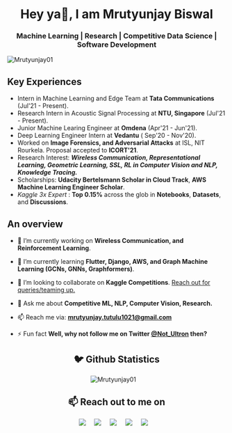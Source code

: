 <h1 align="center">Hey ya👋, I am Mrutyunjay Biswal</h1>
<h3 align="center">Machine Learning | Research | Competitive Data Science | Software Development</h3>

<p align="left"> <img src="https://komarev.com/ghpvc/?username=Mrutyunjay01" alt="Mrutyunjay01" /> </p>

## Key Experiences

- Intern in Machine Learning and Edge Team at **Tata Communications** (Jul'21 - Present).
- Research Intern in Acoustic Signal Processing at **NTU, Singapore** (Jul'21 - Present). 
- Junior Machine Learing Engineer at **Omdena** (Apr'21 - Jun'21).
- Deep Learning Engineer Intern at **Vedantu** ( Sep'20 - Nov'20).
- Worked on **Image Forensics, and Adversarial Attacks** at ISL, NIT Rourkela. Proposal accepted to **ICORT'21**.
- Research Interest: ***Wireless Communication, Representational Learning, Geometric Learning, SSL, RL in Computer Vision and NLP, Knowledge Tracing.***
- Scholarships: **Udacity Bertelsmann Scholar in Cloud Track**, **AWS Machine Learning Engineer Scholar**.
- *Kaggle 3x Expert* : **Top 0.15%** across the glob in **Notebooks**, **Datasets**, and **Discussions**.

## An overview

- 🔭 I’m currently working on **Wireless Communication, and Reinforcement Learning**.

- 🌱 I’m currently learning **Flutter, Django, AWS, and Graph Machine Learning (GCNs, GNNs, Graphformers)**.

- 👯 I’m looking to collaborate on **Kaggle Competitions**. [Reach out for queries/teaming up.](https://kaggle.com/mrutyunjaybiswal/)

- 💬 Ask me about **Competitive ML, NLP, Computer Vision, Research.**

- 📫 Reach me via: **mrutyunjay.tutulu1021@gmail.com**

- ⚡ Fun fact **Well, why not follow me on Twitter [@Not_Ultron](https://twitter.com/Not_Ultron) then?**

<!-- <h2 align="center">⚡️ Technology Stacks</h2>
<p align="center">
   <img src="https://devicons.github.io/devicon/devicon.git/icons/react/react-original-wordmark.svg" alt="react" width="40" height="40"/> <img src="https://devicons.github.io/devicon/devicon.git/icons/bootstrap/bootstrap-plain.svg" alt="bootstrap" width="40" height="40"/> <img src="https://devicons.github.io/devicon/devicon.git/icons/c/c-original.svg" alt="c" width="40" height="40"/> <img src="https://devicons.github.io/devicon/devicon.git/icons/cplusplus/cplusplus-original.svg" alt="cplusplus" width="40" height="40"/> <img src="https://devicons.github.io/devicon/devicon.git/icons/django/django-original.svg" alt="django" width="40" height="40"/> <img src="https://devicons.github.io/devicon/devicon.git/icons/docker/docker-original-wordmark.svg" alt="docker" width="40" height="40"/><img src="https://devicons.github.io/devicon/devicon.git/icons/javascript/javascript-original.svg" alt="javascript" width="40" height="40"/> <img src="https://devicons.github.io/devicon/devicon.git/icons/mongodb/mongodb-original-wordmark.svg" alt="mongodb" width="40" height="40"/> <img src="https://devicons.github.io/devicon/devicon.git/icons/mysql/mysql-original-wordmark.svg" alt="mysql" width="40" height="40"/>  <img src="https://devicons.github.io/devicon/devicon.git/icons/python/python-original-wordmark.svg" alt="python" width="40" height="40"/> <img src="https://devicons.github.io/devicon/devicon.git/icons/nginx/nginx-original.svg" alt="nginx" width="40" height="40"/> <img src="https://devicons.github.io/devicon/devicon.git/icons/php/php-original.svg" alt="PHP" width="40" height="40"/><img src="https://devicons.github.io/devicon/devicon.git/icons/angularjs/angularjs-original.svg" alt="angular" width="40" height="40"/><img src="https://devicons.github.io/devicon/devicon.git/icons/vuejs/vuejs-original.svg" alt="travis" width="40" height="40"/><img src="https://devicons.github.io/devicon/devicon.git/icons/redhat/redhat-original.svg" alt="redhat" width="40" height="40"/><img src="https://devicons.github.io/devicon/devicon.git/icons/java/java-original.svg" alt="java" width="40" height="40"/><img src="https://devicons.github.io/devicon/devicon.git/icons/heroku/heroku-original.svg" alt="heroku" width="40" height="40"/><img src="https://devicons.github.io/devicon/devicon.git/icons/amazonwebservices/amazonwebservices-original.svg" alt="AWS" width="40" height="40"/>
</p> -->

<h2 align="center">🐦 Github Statistics </h2>
<p align="center">
<img src="https://github-readme-stats.vercel.app/api?username=Mrutyunjay01&layout=compact&hide=html&theme=jolly" alt="Mrutyunjay01" />&nbsp;&nbsp;&nbsp;&nbsp;
</p>

<h2 align="center">📫 Reach out to me on</h2>
<p align="center">
  <a target="_blank"href="https://www.linkedin.com/in/mrutyunjay01"><img src="https://img.shields.io/badge/linkedin-%230077B5.svg?&style=for-the-badge&logo=linkedin&logoColor=white" /></a>&nbsp;&nbsp;&nbsp;&nbsp;
  <a target="_blank"href="https://twitter.com/Not_Ultron"><img src="https://img.shields.io/badge/twitter-%231DA1F2.svg?&style=for-the-badge&logo=twitter&logoColor=white" /></a>&nbsp;&nbsp;&nbsp;&nbsp;
 <a href="https://www.kaggle.com/mrutyunjaybiswal/"><img src="https://img.shields.io/badge/Kaggle-20BEFF?style=for-the-badge&logo=Kaggle&logoColor=white" /></a>&nbsp;&nbsp;&nbsp;&nbsp;
  <a href="mailto:mrutyunjay.tutulu1021@gmail.com"><img src="https://img.shields.io/badge/gmail-%23D14836.svg?&style=for-the-badge&logo=gmail&logoColor=white" /></a>&nbsp;&nbsp;&nbsp;&nbsp;
  <a href="https://www.instagram.com/hex_ultron/"><img src="https://img.shields.io/badge/instagram-%23D14836.svg?&style=for-the-badge&logo=instagram&logoColor=pink" /></a>&nbsp;&nbsp;&nbsp;&nbsp;
</p>
